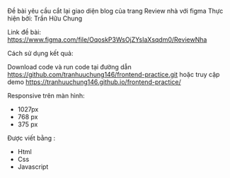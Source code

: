 Đề bài yêu cầu cắt lại giao diện blog của trang Review nhà với figma Thực hiện bởi: Trần Hữu Chung

Link đề bài: https://www.figma.com/file/OqoskP3WsOjZYsIaXsqdm0/ReviewNha

Cách sử dụng kết quả:

Download code và run code tại đường dẫn https://github.com/tranhuuchung146/frontend-practice.git hoặc truy cập demo https://tranhuuchung146.github.io/frontend-practice/

Responsive trên màn hình:

- 1027px
- 768 px
- 375 px

Được viết bằng :

- Html
- Css
- Javascript
